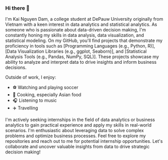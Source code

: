 ### Hi there 👋

I'm Kai Nguyen Dam, a college student at DePauw University originally from Vietnam with a keen interest in data analytics and statistical analytics. As someone who is passionate about data-driven decision making, I'm constantly honing my skills in data analysis, data visualization, and statistical modeling. On my GitHub, you'll find projects that demonstrate my proficiency in tools such as [Programming Languages (e.g., Python, R)], [Data Visualization Libraries (e.g., ggplot, Seaborn)], and [Statistical Analysis Tools (e.g., Pandas, NumPy, SQL)]. These projects showcase my ability to analyze and interpret data to drive insights and inform business decisions. 




Outside of work, I enjoy:
- ⚽️ Watching and playing soccer
- 🍜 Cooking, especially Asian food
- 🎧 Listening to music
- ✈️ Travelling




I'm actively seeking internships in the field of data analytics or business analytics to gain practical experience and apply my skills in real-world scenarios. I'm enthusiastic about leveraging data to solve complex problems and optimize business processes. Feel free to explore my repositories and reach out to me for potential internship opportunities. Let's collaborate and uncover valuable insights from data to drive strategic decision making!
